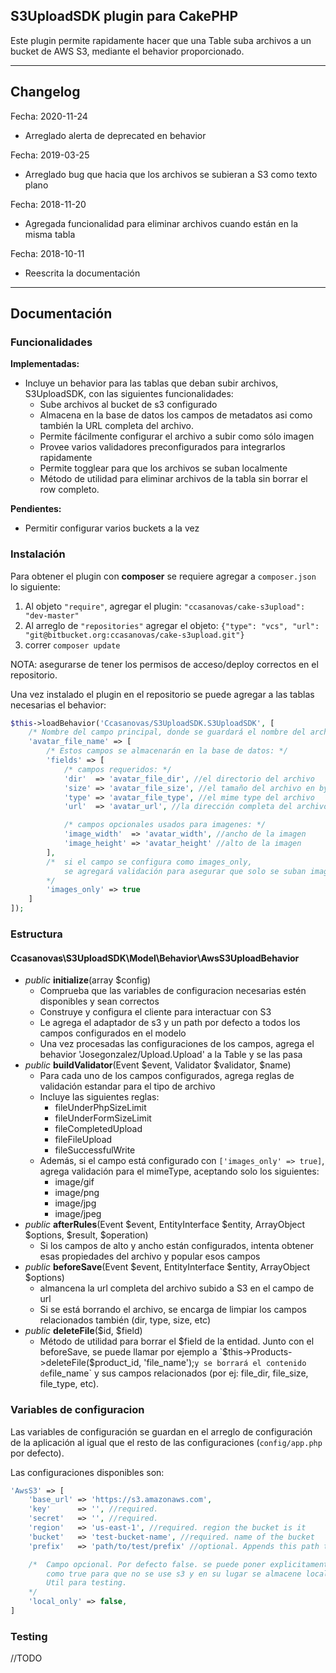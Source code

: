 ## S3UploadSDK plugin para CakePHP

Este plugin permite rapidamente hacer que una Table suba archivos a un bucket de AWS S3, mediante el behavior proporcionado.


----------

## Changelog

Fecha: 2020-11-24

* Arreglado alerta de deprecated en behavior

Fecha: 2019-03-25

* Arreglado bug que hacia que los archivos se subieran a S3 como texto plano

Fecha: 2018-11-20

* Agregada funcionalidad para eliminar archivos cuando están en la misma tabla

Fecha: 2018-10-11

* Reescrita la documentación

----------

## Documentación

### Funcionalidades

**Implementadas:**

- Incluye un behavior para las tablas que deban subir archivos, S3UploadSDK, con las siguientes funcionalidades:
    + Sube archivos al bucket de s3 configurado
    + Almacena en la base de datos los campos de metadatos asi como también la URL completa del archivo.
    + Permite fácilmente configurar el archivo a subir como sólo imagen
    + Provee varios validadores preconfigurados para integrarlos rapidamente
    + Permite togglear para que los archivos se suban localmente
    + Método de utilidad para eliminar archivos de la tabla sin borrar el row completo.

**Pendientes:**

- Permitir configurar varios buckets a la vez

### Instalación

Para obtener el plugin con **composer** se requiere agregar a `composer.json` lo siguiente:

1. Al objeto `"require"`, agregar el plugin: `"ccasanovas/cake-s3upload": "dev-master"`
2. Al arreglo de `"repositories"` agregar el objeto: ```{"type": "vcs", "url": "git@bitbucket.org:ccasanovas/cake-s3upload.git"}```
3. correr `composer update`

NOTA: asegurarse de tener los permisos de acceso/deploy correctos en el repositorio.

Una vez instalado el plugin en el repositorio se puede agregar a las tablas necesarias el behavior:

```php
$this->loadBehavior('Ccasanovas/S3UploadSDK.S3UploadSDK', [
    /* Nombre del campo principal, donde se guardará el nombre del archivo: */
    'avatar_file_name' => [
        /* Estos campos se almacenarán en la base de datos: */
        'fields' => [
            /* campos requeridos: */
            'dir'  => 'avatar_file_dir', //el directorio del archivo
            'size' => 'avatar_file_size', //el tamaño del archivo en bytes
            'type' => 'avatar_file_type', //el mime type del archivo
            'url'  => 'avatar_url', //la dirección completa del archivo una vez subido

            /* campos opcionales usados para imagenes: */
            'image_width'  => 'avatar_width', //ancho de la imagen
            'image_height' => 'avatar_height' //alto de la imagen
        ],
        /*  si el campo se configura como images_only,
            se agregará validación para asegurar que solo se suban imagenes
        */
        'images_only' => true
    ]
]);
```

### Estructura

#### Ccasanovas\S3UploadSDK\Model\Behavior\AwsS3UploadBehavior

- *public* **initialize**(array $config)
    + Comprueba que las variables de configuracion necesarias estén disponibles y sean correctos
    + Construye y configura el cliente para interactuar con S3
    + Le agrega el adaptador de s3 y un path por defecto a todos los campos configurados en el modelo
    + Una vez procesadas las configuraciones de los campos, agrega el behavior 'Josegonzalez/Upload.Upload' a la Table y se las pasa
- *public* **buildValidator**(Event $event, Validator $validator, $name)
    + Para cada uno de los campos configurados, agrega reglas de validación estandar para el tipo de archivo
    + Incluye las siguientes reglas:
        * fileUnderPhpSizeLimit
        * fileUnderFormSizeLimit
        * fileCompletedUpload
        * fileFileUpload
        * fileSuccessfulWrite
    + Además, si el campo está configurado con `['images_only' => true]`, agrega validación para el mimeType, aceptando solo los siguientes:
        * image/gif
        * image/png
        * image/jpg
        * image/jpeg
- *public* **afterRules**(Event $event, EntityInterface $entity, ArrayObject $options, $result, $operation)
    + Si los campos de alto y ancho están configurados, intenta obtener esas propiedades del archivo y popular esos campos
- *public* **beforeSave**(Event $event, EntityInterface $entity, ArrayObject $options)
    + almancena la url completa del archivo subido a S3 en el campo de url
    + Si se está borrando el archivo, se encarga de limpiar los campos relacionados también (dir, type, size, etc)
- *public* **deleteFile**($id, $field)
    + Método de utilidad para borrar el $field de la entidad. Junto con el beforeSave, se puede llamar por ejemplo a `$this->Products->deleteFile($product_id, 'file_name');` y se borrará el contenido de `file_name` y sus campos relacionados (por ej: file_dir, file_size, file_type, etc).

### Variables de configuracion

Las variables de configuración se guardan en el arreglo de configuración de la aplicación al igual que el resto de las configuraciones (`config/app.php` por defecto).

Las configuraciones disponibles son:

```php
'AwsS3' => [
    'base_url' => 'https://s3.amazonaws.com',
    'key'      => '', //required.
    'secret'   => '', //required.
    'region'   => 'us-east-1', //required. region the bucket is it
    'bucket'   => 'test-bucket-name', //required. name of the bucket
    'prefix'   => 'path/to/test/prefix' //optional. Appends this path to all s3 object address.

    /*  Campo opcional. Por defecto false. se puede poner explicitamente
        como true para que no se use s3 y en su lugar se almacene localmente.
        Util para testing.
    */
    'local_only' => false,
]
```

### Testing

//TODO
